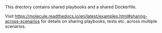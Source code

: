 This drectory contains shared playbooks and a shared Dockerfile.

Visit https://molecule.readthedocs.io/en/latest/examples.html#sharing-across-scenarios for details on sharing playbooks, tests etc. across multiple scenarios.
